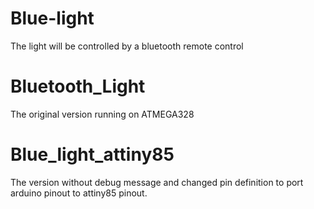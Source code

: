 # Blue-light
The light will be controlled by a bluetooth remote control
# Bluetooth_Light
The original version running on ATMEGA328
# Blue_light_attiny85
The version without debug message and changed pin definition to port arduino pinout to attiny85 pinout.
